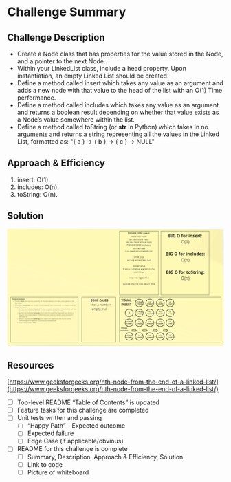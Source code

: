 # Challenge Summary

<!-- Short summary or background information -->

## Challenge Description

- Create a Node class that has properties for the value stored in the Node, and a pointer to the next Node.
- Within your LinkedList class, include a head property. Upon instantiation, an empty Linked List should be created.
- Define a method called insert which takes any value as an argument and adds a new node with that value to the head of the list with an O(1) Time performance.
- Define a method called includes which takes any value as an argument and returns a boolean result depending on whether that value exists as a Node’s value somewhere within the list.
- Define a method called toString (or **str** in Python) which takes in no arguments and returns a string representing all the values in the Linked List, formatted as:
  "{ a } -> { b } -> { c } -> NULL"

## Approach & Efficiency

1. insert: O(1).
1. includes: O(n).
1. toString: O(n).

## Solution

![linked list - diagram](../../../assets/1513LinkedList001.PNG)

## Resources

[https://www.geeksforgeeks.org/nth-node-from-the-end-of-a-linked-list/](https://www.geeksforgeeks.org/nth-node-from-the-end-of-a-linked-list/)

- [ ] Top-level README “Table of Contents” is updated
- [ ] Feature tasks for this challenge are completed
- [ ] Unit tests written and passing
  - [ ] “Happy Path” - Expected outcome
  - [ ] Expected failure
  - [ ] Edge Case (if applicable/obvious)
- [ ] README for this challenge is complete
  - [ ] Summary, Description, Approach & Efficiency, Solution
  - [ ] Link to code
  - [ ] Picture of whiteboard
